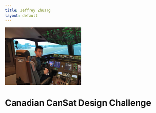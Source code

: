 ```yaml
---
title: Jeffrey Zhuang
layout: default
---
```


<img src="/images/cockpit.webp" width="50%">

# Canadian CanSat Design Challenge
